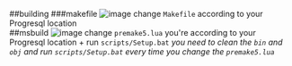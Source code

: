 


##building
###makefile
 ![image](https://github.com/mohammedaouamri5/TP-SI/assets/131393044/bb895efd-0f39-498f-8942-609b63369984)
change `Makefile` according to your Progresql location   
##msbuild 
![image](https://github.com/mohammedaouamri5/TP-SI/assets/131393044/8db8698d-3283-474f-887c-f31ee0293d5d)
change `premake5.lua` you're according to your Progresql location + run `scripts/Setup.bat` *you need to clean the `bin`  and  `obj` and run `scripts/Setup.bat`   every time you change the `premake5.lua`* 




